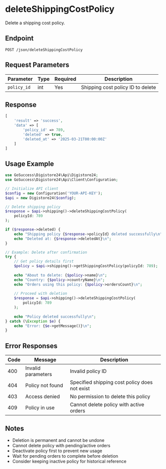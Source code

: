 # deleteShippingCostPolicy

Delete a shipping cost policy.

## Endpoint

```
POST /json/deleteShippingCostPolicy
```

## Request Parameters

| Parameter | Type | Required | Description |
|-----------|------|----------|-------------|
| `policy_id` | int | Yes | Shipping cost policy ID to delete |

## Response

```php
[
    'result' => 'success',
    'data' => [
        'policy_id' => 789,
        'deleted' => true,
        'deleted_at' => '2025-03-21T00:00:00Z'
    ]
]
```

## Usage Example

```php
use GoSuccess\Digistore24\Api\Digistore24;
use GoSuccess\Digistore24\Api\Client\Configuration;

// Initialize API client
$config = new Configuration('YOUR-API-KEY');
$api = new Digistore24($config);

// Delete shipping policy
$response = $api->shipping()->deleteShippingCostPolicy(
    policyId: 789
);

if ($response->deleted) {
    echo "Shipping policy {$response->policyId} deleted successfully\n";
    echo "Deleted at: {$response->deletedAt}\n";
}

// Example: Delete after confirmation
try {
    // Get policy details first
    $policy = $api->shipping()->getShippingCostPolicy(policyId: 789);
    
    echo "About to delete: {$policy->name}\n";
    echo "Country: {$policy->countryName}\n";
    echo "Orders using this policy: {$policy->ordersCount}\n";
    
    // Proceed with deletion
    $response = $api->shipping()->deleteShippingCostPolicy(
        policyId: 789
    );
    
    echo "Policy deleted successfully\n";
} catch (\Exception $e) {
    echo "Error: {$e->getMessage()}\n";
}
```

## Error Responses

| Code | Message | Description |
|------|---------|-------------|
| 400 | Invalid parameters | Invalid policy ID |
| 404 | Policy not found | Specified shipping cost policy does not exist |
| 403 | Access denied | No permission to delete this policy |
| 409 | Policy in use | Cannot delete policy with active orders |

## Notes

- Deletion is permanent and cannot be undone
- Cannot delete policy with pending/active orders
- Deactivate policy first to prevent new usage
- Wait for pending orders to complete before deletion
- Consider keeping inactive policy for historical reference
